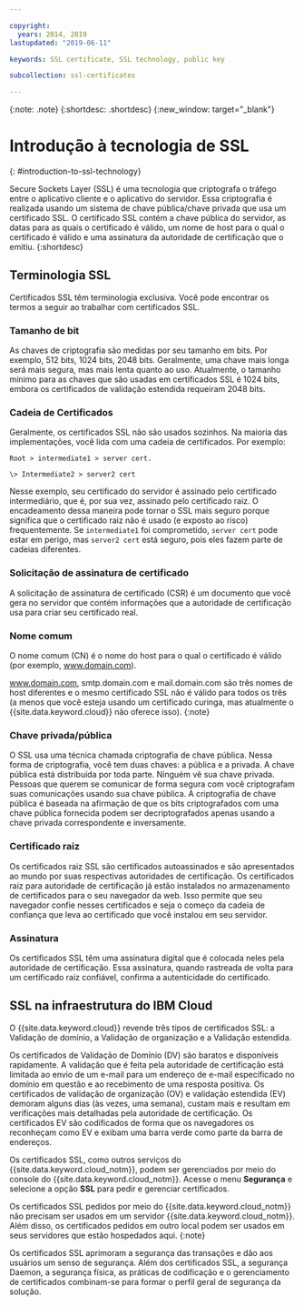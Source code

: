 ```yaml
---

copyright:
  years: 2014, 2019
lastupdated: "2019-06-11"

keywords: SSL certificate, SSL technology, public key

subcollection: ssl-certificates

---
```


{:note: .note}
{:shortdesc: .shortdesc}
{:new_window: target="_blank"}

# Introdução à tecnologia de SSL
{: #introduction-to-ssl-technology}

Secure Sockets Layer (SSL) é uma tecnologia que criptografa o tráfego entre o aplicativo cliente e o aplicativo do servidor. Essa criptografia é realizada usando um sistema de chave pública/chave privada que usa um certificado SSL. O certificado SSL contém a chave pública do servidor, as datas para as quais o certificado é válido, um nome de host para o
qual o certificado é válido e uma assinatura da autoridade de certificação que o emitiu.
{:shortdesc}

## Terminologia SSL

Certificados SSL têm terminologia exclusiva. Você pode encontrar os termos a seguir ao trabalhar com certificados SSL.

### Tamanho de bit
As chaves de criptografia são medidas por seu tamanho em bits. Por exemplo, 512 bits, 1024
bits, 2048 bits. Geralmente, uma chave mais longa será mais segura, mas mais lenta quanto ao uso. Atualmente, o tamanho mínimo para
as chaves que são usadas em certificados SSL é 1024 bits, embora os certificados de validação estendida requeiram 2048 bits.

### Cadeia de Certificados
Geralmente, os certificados SSL não são usados sozinhos. Na maioria das
implementações, você lida com uma cadeia de certificados. Por exemplo:

    Root > intermediate1 > server cert.

    \> Intermediate2 > server2 cert

Nesse exemplo, seu certificado do servidor é assinado pelo certificado intermediário, que é, por sua vez, assinado pelo certificado raiz. O encadeamento dessa maneira pode tornar o SSL mais seguro porque significa que o certificado raiz não é usado (e exposto ao risco) frequentemente. Se `intermediate1` foi comprometido, `server cert` pode estar em perigo, mas `server2 cert` está seguro, pois eles fazem parte de cadeias diferentes.

### Solicitação de assinatura de certificado
A solicitação de assinatura de certificado (CSR) é um documento que você gera no servidor que contém informações que a autoridade de certificação usa para criar seu certificado real.

### Nome comum
O nome comum (CN) é o nome do host para o qual o certificado é válido (por exemplo, www.domain.com).  

 www.domain.com, smtp.domain.com e mail.domain.com são três nomes de host diferentes e o mesmo certificado SSL não é válido para todos os três (a menos que você esteja usando um certificado curinga, mas atualmente o {{site.data.keyword.cloud}} não oferece isso).
 {:note}

### Chave privada/pública
O SSL usa uma técnica chamada criptografia de chave pública. Nessa forma de criptografia, você tem duas chaves: a pública e a privada. A chave pública está distribuída por toda parte. Ninguém vê sua chave privada. Pessoas que querem se comunicar de forma segura com você criptografam suas comunicações usando sua chave pública. A criptografia de
chave pública é baseada na afirmação de que os bits criptografados com uma chave pública fornecida podem ser decriptografados apenas
usando a chave privada correspondente e inversamente.

### Certificado raiz
Os certificados raiz SSL são certificados autoassinados e são
apresentados ao mundo por suas respectivas autoridades de certificação. Os certificados raiz para autoridade de certificação já
estão instalados no armazenamento de certificados para o seu navegador da web. Isso permite que seu navegador confie nesses certificados e seja o começo da cadeia de confiança que leva ao certificado que você instalou em seu servidor.

### Assinatura
Os certificados SSL têm uma assinatura digital que é colocada neles pela autoridade de certificação. Essa assinatura, quando rastreada de volta para um certificado raiz confiável, confirma a autenticidade do certificado.

## SSL na infraestrutura do IBM Cloud

O {{site.data.keyword.cloud}} revende três tipos de certificados SSL: a Validação de domínio, a Validação de organização e a Validação estendida.

Os certificados de Validação de Domínio (DV) são baratos e disponíveis rapidamente. A validação que é feita pela autoridade de
certificação está limitada ao envio de um e-mail para um endereço de e-mail especificado no domínio em questão e ao recebimento de
uma resposta positiva. Os certificados de validação de organização (OV) e validação estendida (EV) demoram alguns dias
(às vezes, uma semana), custam mais e resultam em verificações mais detalhadas pela autoridade de certificação. Os certificados EV
são codificados de forma que os navegadores os reconheçam como EV e exibam uma barra verde como parte da barra de endereços.

Os certificados SSL, como outros serviços do {{site.data.keyword.cloud_notm}}, podem ser gerenciados por meio do console do {{site.data.keyword.cloud_notm}}. Acesse o menu **Segurança** e selecione a opção **SSL** para pedir e gerenciar certificados.  

Os certificados SSL pedidos por meio do {{site.data.keyword.cloud_notm}} não precisam ser usados em um servidor {{site.data.keyword.cloud_notm}}. Além disso, os certificados pedidos em outro local podem
ser usados em seus servidores que estão hospedados aqui.
{:note}

Os certificados SSL aprimoram a segurança das transações e dão aos usuários um senso de segurança. Além dos certificados SSL, a segurança Daemon, a segurança física, as práticas de codificação e o gerenciamento de certificados combinam-se para formar o perfil geral de segurança da solução.

